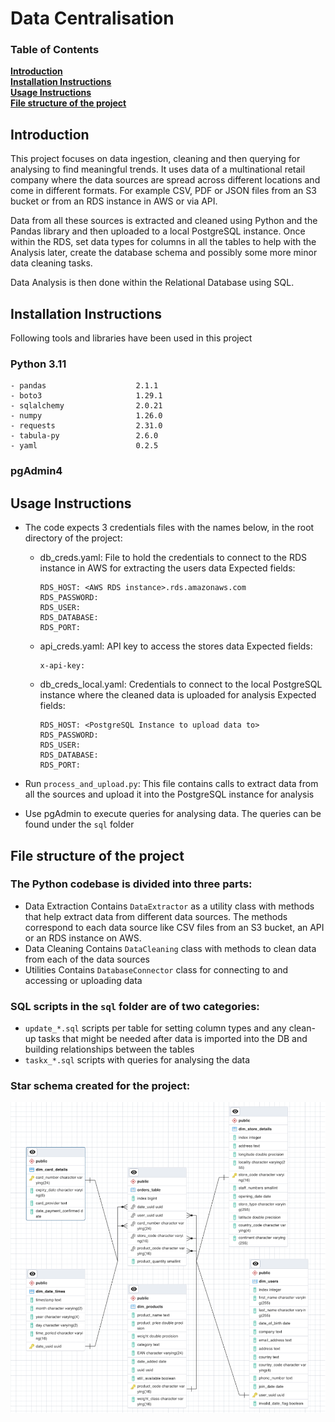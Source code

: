 # Data Centralisation

### Table of Contents
**[Introduction](#introduction)**<br>
**[Installation Instructions](#installation-instructions)**<br>
**[Usage Instructions](#usage-instructions)**<br>
**[File structure of the project](#file-structure-of-the-project)**<br>

## Introduction

This project focuses on data ingestion, cleaning and then querying for analysing to find meaningful trends. It uses data of a multinational retail company where the data sources are spread across different locations and come in different formats. For example CSV, PDF or JSON files from an S3 bucket or from an RDS instance in AWS or via API.

Data from all these sources is extracted and cleaned using Python and the Pandas library and then uploaded to a local PostgreSQL instance. Once within the RDS, set data types for columns in all the tables to help with the Analysis later, create the database schema and possibly some more minor data cleaning tasks. 

Data Analysis is then done within the Relational Database using SQL.

## Installation Instructions

Following tools and libraries have been used in this project

### Python 3.11
    - pandas                    2.1.1
    - boto3                     1.29.1
    - sqlalchemy                2.0.21
    - numpy                     1.26.0
    - requests                  2.31.0
    - tabula-py                 2.6.0
    - yaml                      0.2.5

### pgAdmin4

## Usage Instructions
- The code expects 3 credentials files with the names below, in the root directory of the project:
    - db_creds.yaml: File to hold the credentials to connect to the RDS instance in AWS for extracting the users data
    Expected fields:
        ```
        RDS_HOST: <AWS RDS instance>.rds.amazonaws.com
        RDS_PASSWORD: 
        RDS_USER: 
        RDS_DATABASE: 
        RDS_PORT: 
        ```
    - api_creds.yaml: API key to access the stores data
    Expected fields:
        ```
        x-api-key:
        ```
    - db_creds_local.yaml: Credentials to connect to the local PostgreSQL instance where the cleaned data is uploaded for analysis
    Expected fields:
        ```
        RDS_HOST: <PostgreSQL Instance to upload data to>
        RDS_PASSWORD: 
        RDS_USER: 
        RDS_DATABASE: 
        RDS_PORT: 
        ```

- Run `process_and_upload.py`: This file contains calls to extract data from all the sources and upload it into the PostgreSQL instance for analysis

- Use pgAdmin to execute queries for analysing data. The queries can be found under the `sql` folder

## File structure of the project

### The Python codebase is divided into three parts:
- Data Extraction
    Contains `DataExtractor` as a utility class with methods that help extract data from different data sources.
    The methods correspond to each data source like CSV files from an S3 bucket, an API or an RDS instance on AWS.
- Data Cleaning
    Contains `DataCleaning` class with methods to clean data from each of the data sources
- Utilities
    Contains `DatabaseConnector` class for connecting to and accessing or uploading data

### SQL scripts in the `sql` folder are of two categories:
- `update_*.sql` scripts per table for setting column types and any clean-up tasks that might be needed after data is imported into the DB and building relationships between the tables
- `taskx_*.sql` scripts with queries for analysing the data

### Star schema created for the project:
![Star-schema-retail-data](/images/star-schema-retail-data.png)